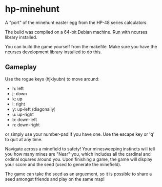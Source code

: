 hp-minehunt
===========

A "port" of the minehunt easter egg from the HP-48 series calculators

The build was compiled on a 64-bit Debian machine. Run with ncurses library
installed.

You can build the game yourself from the makefile. Make sure you have the
ncurses development library installed to do this.


Gameplay
--------

Use the rogue keys (hjklyubn) to move around:
* h: left
* j: down
* k: up
* l: right
* y: up-left (diagonally)
* u: up-right
* b: down-left
* n: down-right

or simply use your number-pad if you have one. Use the escape key or 'q' to quit
at any time.

Navigate across a minefield to safety! Your minesweeping instincts will tell you
how many mines are "Near" you, which includes all the cardinal and ordinal
squares around you. Upon finishing a game, the game will display your score and
the seed (used to generate the minefield).

The game can take the seed as an arguement, so it is possible to share a seed
amongst friends and play on the same map!
